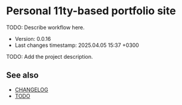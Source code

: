 <!--
@since 2024.05.04, 21:07
@changed 2024.05.04, 21:07
-->

# Personal 11ty-based portfolio site

TODO: Describe workflow here.

- Version: 0.0.16
- Last changes timestamp: 2025.04.05 15:37 +0300

TODO: Add the project description.

## See also

- [CHANGELOG](CHANGELOG.md)
- [TODO](TODO.md)

